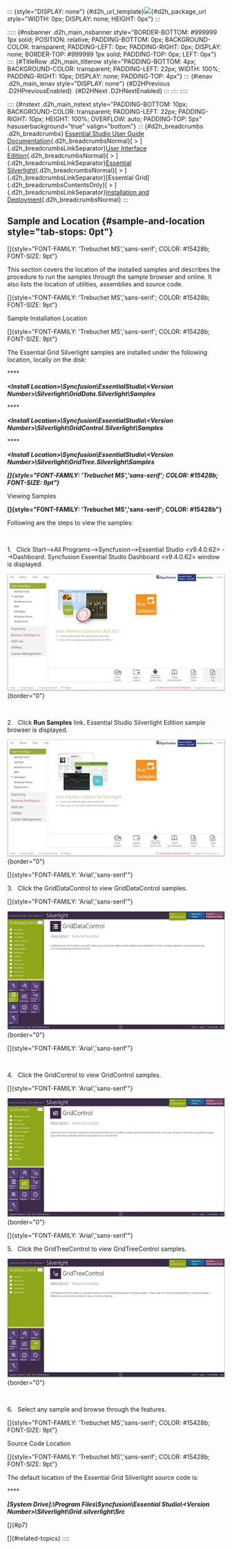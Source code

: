 ::: {style="DISPLAY: none"}
[](ms-xhelp:///?Id=d2h_url_template){#d2h_url_template}![](!package_url!){#d2h_package_url style="WIDTH: 0px; DISPLAY: none; HEIGHT: 0px"}
:::

::::: {#nsbanner .d2h_main_nsbanner style="BORDER-BOTTOM: #999999 1px solid; POSITION: relative; PADDING-BOTTOM: 0px; BACKGROUND-COLOR: transparent; PADDING-LEFT: 0px; PADDING-RIGHT: 0px; DISPLAY: none; BORDER-TOP: #999999 1px solid; PADDING-TOP: 0px; LEFT: 0px"}
:::: {#TitleRow .d2h_main_titlerow style="PADDING-BOTTOM: 4px; BACKGROUND-COLOR: transparent; PADDING-LEFT: 22px; WIDTH: 100%; PADDING-RIGHT: 10px; DISPLAY: none; PADDING-TOP: 4px"}
::: {#ienav .d2h_main_ienav style="DISPLAY: none"}
[](ms-xhelp:///?Id=8a2ffb91-4c12-4973-af78-32e488c05346){#D2HPrevious .D2HPreviousEnabled}  [](ms-xhelp:///?Id=51154b65-d699-4c99-8617-4fdd83d9cbd7){#D2HNext .D2HNextEnabled}
:::
::::
:::::

:::: {#nstext .d2h_main_nstext style="PADDING-BOTTOM: 10px; BACKGROUND-COLOR: transparent; PADDING-LEFT: 22px; PADDING-RIGHT: 10px; HEIGHT: 100%; OVERFLOW: auto; PADDING-TOP: 5px" hasuserbackground="true" valign="bottom"}
::: {#d2h_breadcrumbs .d2h_breadcrumbs}
[Essential Studio User Guide Documentation](ms-xhelp:///?Id=12457748-09e3-4d74-a240-8e049cedf030){.d2h_breadcrumbsNormal}[ \> ]{.d2h_breadcrumbsLinkSeparator}[User Interface Edition](ms-xhelp:///?Id=c29296b7-531c-413b-a0ec-488ca1f7f669){.d2h_breadcrumbsNormal}[ \> ]{.d2h_breadcrumbsLinkSeparator}[Essential Silverlight](ms-xhelp:///?Id=66221bd1-ba2e-43c2-94a7-618f50e01d24){.d2h_breadcrumbsNormal}[ \> ]{.d2h_breadcrumbsLinkSeparator}[Essential Grid]{.d2h_breadcrumbsContentsOnly}[ \> ]{.d2h_breadcrumbsLinkSeparator}[Installation and Deployment](ms-xhelp:///?Id=ef406e77-e3fa-4466-b243-9d9843c4da22){.d2h_breadcrumbsNormal}
:::

## Sample and Location {#sample-and-location style="tab-stops: 0pt"}

[]{style="FONT-FAMILY: 'Trebuchet MS','sans-serif'; COLOR: #15428b; FONT-SIZE: 9pt"} 

This section covers the location of the installed samples and describes the procedure to run the samples through the sample browser and online. It also lists the location of utilities, assemblies and source code.

[]{style="FONT-FAMILY: 'Trebuchet MS','sans-serif'; COLOR: #15428b; FONT-SIZE: 9pt"} 

Sample Installation Location

[]{style="FONT-FAMILY: 'Trebuchet MS','sans-serif'; COLOR: #15428b; FONT-SIZE: 9pt"} 

The Essential Grid Silverlight samples are installed under the following location, locally on the disk:

**** 

***\<Install Location\>\\Syncfusion\\EssentialStudio\\\<Version Number\>\\Silverlight\\GridData.Silverlight\\Samples***

**** 

***\<Install Location\>\\Syncfusion\\EssentialStudio\\\<Version Number\>\\Silverlight\\GridControl.Silverlight\\Samples***

**** 

***\<Install Location\>\\Syncfusion\\EssentialStudio\\\<Version Number\>\\Silverlight\\GridTree.Silverlight\\Samples***

***[]{style="FONT-FAMILY: 'Trebuchet MS','sans-serif'; COLOR: #15428b; FONT-SIZE: 9pt"}*** 

Viewing Samples

**[]{style="FONT-FAMILY: 'Trebuchet MS','sans-serif'; COLOR: #15428b"}** 

Following are the steps to view the samples:

 

1.   Click Start\--\>All Programs\--\>Syncfusion\--\>Essential Studio \<v9.4.0.62\> \--\>Dashboard. Syncfusion Essential Studio Dashboard \<v9.4.0.62\> window is displayed.

![](ImagesExt/image61_11.jpg){border="0"}

 

2.   Click **Run Samples** link. Essential Studio Silverlight Edition sample browser is displayed.

![](ImagesExt/image61_12.jpg){border="0"}

[]{style="FONT-FAMILY: 'Arial','sans-serif'"} 

3.   Click the GridDataControl to view GridDataControl samples.

[]{style="FONT-FAMILY: 'Arial','sans-serif'"} 

![](ImagesExt/image61_13.jpg){border="0"}

[]{style="FONT-FAMILY: 'Arial','sans-serif'"} 

 

4.   Click the GridControl to view GridControl samples.

[]{style="FONT-FAMILY: 'Arial','sans-serif'"} 

![](ImagesExt/image61_14.jpg){border="0"}

[]{style="FONT-FAMILY: 'Arial','sans-serif'"} 

5.   Click the GridTreeControl to view GridTreeControl samples.

![](ImagesExt/image61_15.jpg){border="0"}

 

6.   Select any sample and browse through the features.

[]{style="FONT-FAMILY: 'Trebuchet MS','sans-serif'; COLOR: #15428b; FONT-SIZE: 9pt"} 

Source Code Location

[]{style="FONT-FAMILY: 'Trebuchet MS','sans-serif'; COLOR: #15428b; FONT-SIZE: 9pt"} 

The default location of the Essential Grid Silverlight source code is:

**** 

***\[System Drive\]:\\Program Files\\Syncfusion\\Essential Studio\\\<Version Number\>\\Silverlight\\Grid.silverlight\\Src***

[]{#p7} 

[]{#related-topics}
::::
